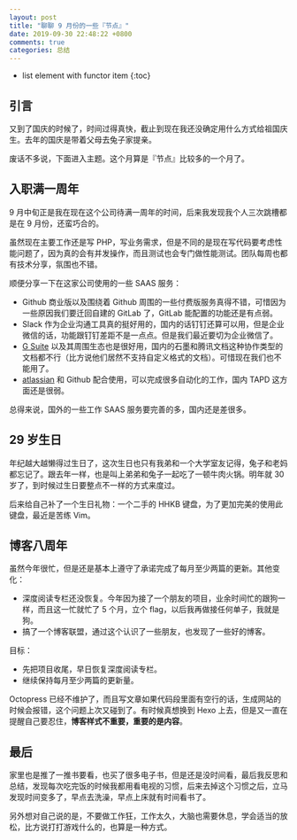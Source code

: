 ```yaml
---
layout: post
title: "聊聊 9 月份的一些『节点』"
date: 2019-09-30 22:48:22 +0800
comments: true
categories: 总结
---
```

* list element with functor item
{:toc}

## 引言

又到了国庆的时候了，时间过得真快，截止到现在我还没确定用什么方式给祖国庆生。去年的国庆是带着父母去兔子家提亲。

废话不多说，下面进入主题。这个月算是『节点』比较多的一个月了。

<!--more-->

## 入职满一周年

9 月中旬正是我在现在这个公司待满一周年的时间，后来我发现我个人三次跳槽都是在 9 月份，还蛮巧合的。

虽然现在主要工作还是写 PHP，写业务需求，但是不同的是现在写代码要考虑性能问题了，因为真的会有并发操作，而且测试也会专门做性能测试。团队每周也都有技术分享，氛围也不错。

顺便分享一下在这家公司使用的一些 SAAS 服务：

- Github 商业版以及围绕着 Github 周围的一些付费版服务真得不错，可惜因为一些原因我们要迁回自建的 GitLab 了，GitLab 能配置的功能还是有点弱。
- Slack 作为企业沟通工具真的挺好用的，国内的话钉钉还算可以用，但是企业微信的话，功能跟钉钉差距不是一点点。但是我们最近要切为企业微信了。
- [G Suite](https://gsuite.google.com/) 以及其周围生态也是很好用，国内的石墨和腾讯文档这种协作类型的文档都不行（比方说他们居然不支持自定义格式的文档）。可惜现在我们也不能用了。
- [atlassian](https://www.atlassian.com/software) 和 Github 配合使用，可以完成很多自动化的工作，国内 TAPD 这方面还是很弱。

总得来说，国外的一些工作 SAAS 服务要完善的多，国内还是差很多。

## 29 岁生日

年纪越大越懒得过生日了，这次生日也只有我弟和一个大学室友记得，兔子和老妈都忘记了。跟去年一样，也是叫上弟弟和兔子一起吃了一顿牛肉火锅。明年就 30 岁了，到时候过生日要整点不一样的方式来度过。

后来给自己补了一个生日礼物：一个二手的 HHKB 键盘，为了更加完美的使用此键盘，最近是苦练 Vim。

## 博客八周年

虽然今年很忙，但是还是基本上遵守了承诺完成了每月至少两篇的更新。其他变化：

- 深度阅读专栏还没恢复。今年因为接了一个朋友的项目，业余时间忙的跟狗一样，而且这一忙就忙了 5 个月，立个 flag，以后我再做接任何单子，我就是狗。
- 搞了一个博客联盟，通过这个认识了一些朋友，也发现了一些好的博客。

目标：

- 先把项目收尾，早日恢复深度阅读专栏。
- 继续保持每月至少两篇的更新量。


Octopress 已经不维护了，而且写文章如果代码段里面有空行的话，生成网站的时候会报错，这个问题上次又碰到了。有时候真想换到 Hexo 上去，但是又一直在提醒自己要忍住，**博客样式不重要，重要的是内容**。

## 最后

家里也是推了一推书要看，也买了很多电子书，但是还是没时间看，最后我反思和总结，发现每次吃完饭的时候我都用看电视的习惯，后来去掉这个习惯之后，立马发现时间变多了，早点去洗澡，早点上床就有时间看书了。

另外想对自己说的是，不要做工作狂，工作太久，大脑也需要休息，学会适当的放松，比方说打打游戏什么的，也算是一种方式。